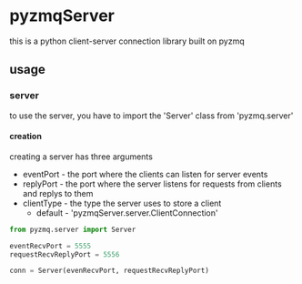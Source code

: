 # pyzmqServer
this is a python client-server connection library built on pyzmq
## usage
### server
to use the server, you have to import the 'Server' class from 'pyzmq.server'

#### creation

creating a server has three arguments
* eventPort - the port where the clients can listen for server events
* replyPort - the port where the server listens for requests from clients and replys to them
* clientType - the type the server uses to store a client
    - default - 'pyzmqServer.server.ClientConnection'
``` python
from pyzmq.server import Server

eventRecvPort = 5555
requestRecvReplyPort = 5556

conn = Server(evenRecvPort, requestRecvReplyPort)
```